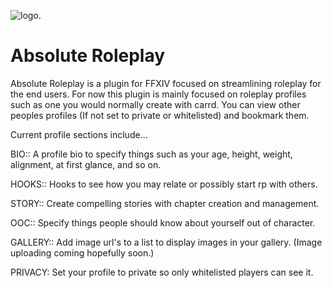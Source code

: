![logo.](https://github.com/serifas/AbsoluteRoleplay/blob/main/images/icon.png)

# Absolute Roleplay

Absolute Roleplay is a plugin for FFXIV focused on streamlining roleplay for the end users.
For now this plugin is mainly focused on roleplay profiles such as one you would normally create with carrd.
You can view other peoples profiles (If not set to private or whitelisted) and bookmark them.

Current profile sections include...

BIO::
A profile bio to specify things such as your age, height, weight, alignment, at first glance, and so on.

HOOKS::
Hooks to see how you may relate or possibly start rp with others.

STORY::
Create compelling stories with chapter creation and management.

OOC::
Specify things people should know about yourself out of character.

GALLERY::
Add image url's to a list to display images in your gallery. (Image uploading coming hopefully soon.)

PRIVACY:
Set your profile to private so only whitelisted players can see it.

